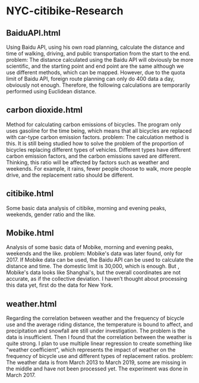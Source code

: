 # NYC-citibike-Research
## BaiduAPI.html
Using Baidu API, using his own road planning, calculate the distance and time of walking, driving, and public transportation from the start to the end.
problem:
The distance calculated using the Baidu API will obviously be more scientific, and the starting point and end point are the same although we use different methods, which can be mapped.
However, due to the quota limit of Baidu API, foreign route planning can only do 400 data a day, obviously not enough.
Therefore, the following calculations are temporarily performed using Euclidean distance.

## carbon dioxide.html
Method for calculating carbon emissions of bicycles.
The program only uses gasoline for the time being, which means that all bicycles are replaced with car-type carbon emission factors.
problem:
The calculation method is this. It is still being studied how to solve the problem of the proportion of bicycles replacing different types of vehicles. Different types have different carbon emission factors, and the carbon emissions saved are different.
Thinking, this ratio will be affected by factors such as weather and weekends. For example, it rains, fewer people choose to walk, more people drive, and the replacement ratio should be different.

## citibike.html
Some basic data analysis of citibike, morning and evening peaks, weekends, gender ratio and the like.

## Mobike.html
Analysis of some basic data of Mobike, morning and evening peaks, weekends and the like.
problem:
Mobike's data was later found, only for 2017.
If Mobike data can be used, the Baidu API can be used to calculate the distance and time. The domestic limit is 30,000, which is enough.
But , Mobike's data looks like Shanghai's, but the overall coordinates are not accurate, as if the collective deviation.
I haven’t thought about processing this data yet, first do the data for New York.

## weather.html
Regarding the correlation between weather and the frequency of bicycle use and the average riding distance, the temperature is bound to affect, and precipitation and snowfall are still under investigation. The problem is the data is insufficient.
Then I found that the correlation between the weather is quite strong. I plan to use multiple linear regression to create something like "weather coefficient", which represents the impact of weather on the frequency of bicycle use and different types of replacement ratios.
problem:
The weather data is from March 2013 to March 2019, some are missing in the middle and have not been processed yet.
The experiment was done in March 2017.
